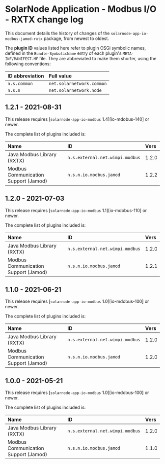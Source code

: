 # SolarNode Application - Modbus I/O - RXTX change log

This document details the history of changes of the `solarnode-app-io-modbus-jamod-rxtx` package,
from newest to oldest.

The **plugin ID** values listed here refer to plugin OSGi symbolic names, defined in the
`Bundle-SymbolicName` entry of each plugin's `META-INF/MANIFEST.MF` file. They are abbreviated to
make them shorter, using the following conventions:

| ID abbreviation | Full value                |
|:----------------|:--------------------------|
| `n.s.common`    | `net.solarnetwork.common` |
| `n.s.n`         | `net.solarnetwork.node`   |

## 1.2.1 - 2021-08-31

This release requires [`solarnode-app-io-modbus` 1.4][io-mdobus-140] or newer.

The complete list of plugins included is:

| Name                                 | ID                              | Vers  |
|:-------------------------------------|:--------------------------------|:------|
| Java Modbus Library (RXTX)           | `n.s.external.net.wimpi.modbus` | 1.2.0 |
| Modbus Communication Support (Jamod) | `n.s.n.io.modbus.jamod`         | 1.2.2 |


## 1.2.0 - 2021-07-03

This release requires [`solarnode-app-io-modbus` 1.1][io-mdobus-110] or newer.

The complete list of plugins included is:

| Name                                 | ID                              | Vers  |
|:-------------------------------------|:--------------------------------|:------|
| Java Modbus Library (RXTX)           | `n.s.external.net.wimpi.modbus` | 1.2.0 |
| Modbus Communication Support (Jamod) | `n.s.n.io.modbus.jamod`         | 1.2.1 |


## 1.1.0 - 2021-06-21

This release requires [`solarnode-app-io-modbus` 1.0][io-mdobus-100] or newer.

The complete list of plugins included is:

| Name                                 | ID                              | Vers  |
|:-------------------------------------|:--------------------------------|:------|
| Java Modbus Library (RXTX)           | `n.s.external.net.wimpi.modbus` | 1.2.0 |
| Modbus Communication Support (Jamod) | `n.s.n.io.modbus.jamod`         | 1.2.0 |


## 1.0.0 - 2021-05-21

This release requires [`solarnode-app-io-modbus` 1.0][io-mdobus-100] or newer.

The complete list of plugins included is:

| Name                                 | ID                              | Vers  |
|:-------------------------------------|:--------------------------------|:------|
| Java Modbus Library (RXTX)           | `n.s.external.net.wimpi.modbus` | 1.2.0 |
| Modbus Communication Support (Jamod) | `n.s.n.io.modbus.jamod`         | 1.1.0 |

[io-modbus-100]: ../../solarnode-app-io-modbus/debian/CHANGELOG.md#100---2021-05-21
[io-modbus-110]: ../../solarnode-app-io-modbus/debian/CHANGELOG.md#110---2021-07-03
[io-modbus-140]: ../../solarnode-app-io-modbus/debian/CHANGELOG.md#140---2021-08-31
